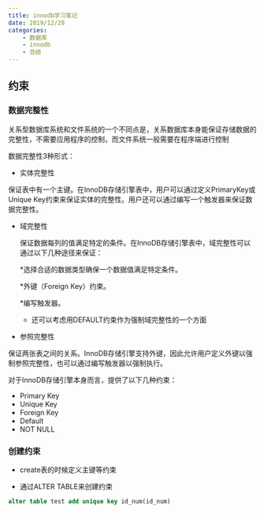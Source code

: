 ```yaml
---
title: innodb学习笔记
date: 2019/12/28
categories: 
    - 数据库
    - innodb
    - 总结
---
```

## 约束

### 数据完整性

关系型数据库系统和文件系统的一个不同点是，关系数据库本身能保证存储数据的完整性，不需要应用程序的控制，而文件系统一般需要在程序端进行控制

数据完整性3种形式：

* 实体完整性

保证表中有一个主键。在InnoDB存储引擎表中，用户可以通过定义PrimaryKey或Unique Key约束来保证实体的完整性。用户还可以通过编写一个触发器来保证数据完整性。

* 域完整性

    保证数据每列的值满足特定的条件。在InnoDB存储引擎表中，域完整性可以通过以下几种途径来保证：
    
    *选择合适的数据类型确保一个数据值满足特定条件。
    
    *外键（Foreign Key）约束。
    
    *编写触发器。
    
    * 还可以考虑用DEFAULT约束作为强制域完整性的一个方面
 
* 参照完整性

保证两张表之间的关系。InnoDB存储引擎支持外键，因此允许用户定义外键以强制参照完整性，也可以通过编写触发器以强制执行。
 
对于InnoDB存储引擎本身而言，提供了以下几种约束：
* Primary Key
* Unique Key
* Foreign Key
* Default 
* NOT NULL

### 创建约束

* create表的时候定义主键等约束

* 通过ALTER TABLE来创建约束

```sql
alter table test add unique key id_num(id_num)
```

